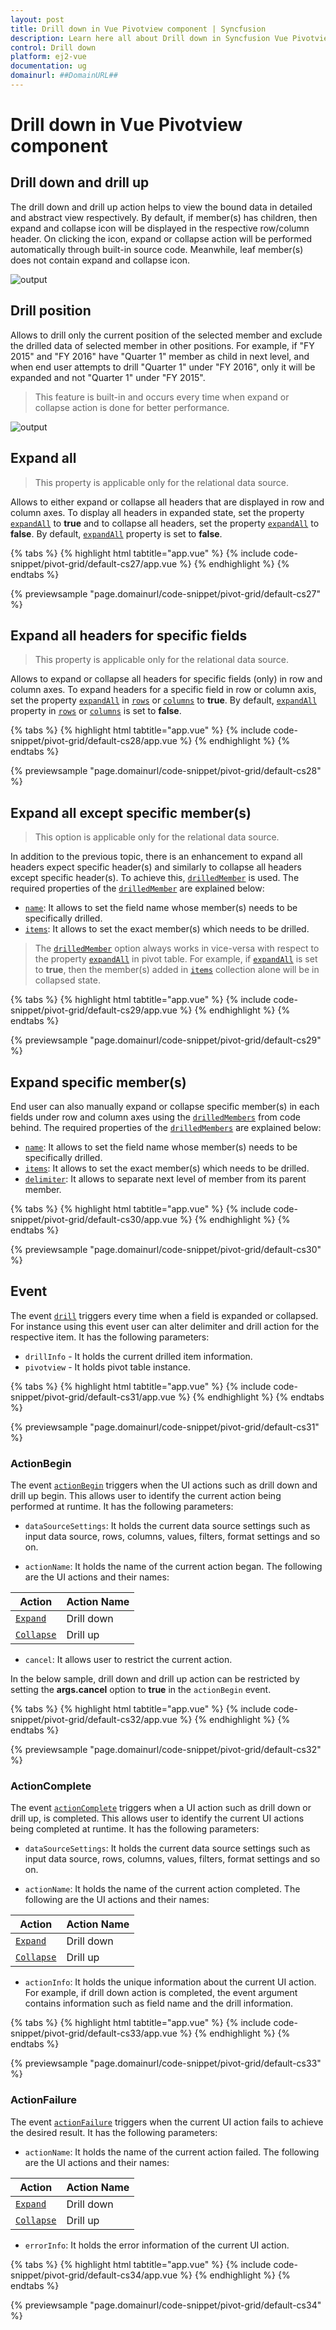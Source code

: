 ```yaml
---
layout: post
title: Drill down in Vue Pivotview component | Syncfusion
description: Learn here all about Drill down in Syncfusion Vue Pivotview component of Syncfusion Essential JS 2 and more.
control: Drill down 
platform: ej2-vue
documentation: ug
domainurl: ##DomainURL##
---
```


# Drill down in Vue Pivotview component

## Drill down and drill up

The drill down and drill up action helps to view the bound data in detailed and abstract view respectively. By default, if member(s) has children, then expand and collapse icon will be displayed in the respective row/column header. On clicking the icon, expand or collapse action will be performed automatically through built-in source code. Meanwhile, leaf member(s) does not contain expand and collapse icon.

![output](images/drill.png)

## Drill position

Allows to drill only the current position of the selected member and exclude the drilled data of selected member in other positions. For example, if "FY 2015" and "FY 2016" have "Quarter 1" member as child in next level, and when end user attempts to drill "Quarter 1" under "FY 2016", only it will be expanded and not "Quarter 1" under "FY 2015".

> This feature is built-in and occurs every time when expand or collapse action is done for better performance.

![output](images/drill_position.png)

## Expand all

> This property is applicable only for the relational data source.

Allows to either expand or collapse all headers that are displayed in row and column axes. To display all headers in expanded state, set the property [`expandAll`](https://ej2.syncfusion.com/vue/documentation/api/pivotview/dataSourceSettings/#expandall) to **true** and to collapse all headers, set the property [`expandAll`](https://ej2.syncfusion.com/vue/documentation/api/pivotview/dataSourceSettings/#expandall) to **false**. By default, [`expandAll`](https://ej2.syncfusion.com/vue/documentation/api/pivotview/dataSourceSettings/#expandall) property is set to **false**.

{% tabs %}
{% highlight html tabtitle="app.vue" %}
{% include code-snippet/pivot-grid/default-cs27/app.vue %}
{% endhighlight %}
{% endtabs %}
        
{% previewsample "page.domainurl/code-snippet/pivot-grid/default-cs27" %}

## Expand all headers for specific fields

> This property is applicable only for the relational data source.

Allows to expand or collapse all headers for specific fields (only) in row and column axes. To expand headers for a specific field in row or column axis, set the property [`expandAll`](https://ej2.syncfusion.com/vue/documentation/api/pivotview/fieldOptionsModel/#expandAll) in [`rows`](https://ej2.syncfusion.com/vue/documentation/api/pivotview/dataSourceSettings/#rows) or [`columns`](https://ej2.syncfusion.com/vue/documentation/api/pivotview/dataSourceSettings/#columns) to **true**. By default, [`expandAll`](https://ej2.syncfusion.com/vue/documentation/api/pivotview/fieldOptionsModel/#expandAll) property in [`rows`](https://ej2.syncfusion.com/vue/documentation/api/pivotview/dataSourceSettings/#rows) or [`columns`](https://ej2.syncfusion.com/vue/documentation/api/pivotview/dataSourceSettings/#columns) is set to **false**.

{% tabs %}
{% highlight html tabtitle="app.vue" %}
{% include code-snippet/pivot-grid/default-cs28/app.vue %}
{% endhighlight %}
{% endtabs %}
        
{% previewsample "page.domainurl/code-snippet/pivot-grid/default-cs28" %}

## Expand all except specific member(s)

> This option is applicable only for the relational data source.

In addition to the previous topic, there is an enhancement to expand all headers expect specific header(s) and similarly to collapse all headers except specific header(s). To achieve this, [`drilledMember`](https://ej2.syncfusion.com/vue/documentation/api/pivotview/dataSourceSettings/#drilledmembers)  is used. The required properties of the [`drilledMember`](https://ej2.syncfusion.com/vue/documentation/api/pivotview/drillOptions/) are explained below:

* [`name`](https://ej2.syncfusion.com/vue/documentation/api/pivotview/drillOptions/#name): It allows to set the field name whose member(s) needs to be specifically drilled.
* [`items`](https://ej2.syncfusion.com/vue/documentation/api/pivotview/drillOptions/#items): It allows to set the exact member(s) which needs to be drilled.

> The [`drilledMember`](https://ej2.syncfusion.com/vue/documentation/api/pivotview/dataSourceSettings/#drilledmembers) option always works in vice-versa with respect to the property [`expandAll`](https://ej2.syncfusion.com/vue/documentation/api/pivotview/dataSourceSettings/#expandall) in pivot table. For example, if [`expandAll`](https://ej2.syncfusion.com/vue/documentation/api/pivotview/dataSourceSettings/#expandall) is set to **true**, then the member(s) added in [`items`](https://ej2.syncfusion.com/vue/documentation/api/pivotview/drillOptions/#items) collection alone will be in collapsed state.

{% tabs %}
{% highlight html tabtitle="app.vue" %}
{% include code-snippet/pivot-grid/default-cs29/app.vue %}
{% endhighlight %}
{% endtabs %}
        
{% previewsample "page.domainurl/code-snippet/pivot-grid/default-cs29" %}

## Expand specific member(s)

End user can also manually expand or collapse specific member(s) in each fields under row and column axes using the [`drilledMembers`](https://ej2.syncfusion.com/vue/documentation/api/pivotview/drillOptions/) from code behind. The required properties of the [`drilledMembers`](https://ej2.syncfusion.com/vue/documentation/api/pivotview/drillOptions/) are explained below:

* [`name`](https://ej2.syncfusion.com/vue/documentation/api/pivotview/drillOptions/#name): It allows to set the field name whose member(s) needs to be specifically drilled.
* [`items`](https://ej2.syncfusion.com/vue/documentation/api/pivotview/drillOptions/#items): It allows to set the exact member(s) which needs to be drilled.
* [`delimiter`](https://ej2.syncfusion.com/vue/documentation/api/pivotview/drillOptions/#delimiter): It allows to separate next level of member from its parent member.

{% tabs %}
{% highlight html tabtitle="app.vue" %}
{% include code-snippet/pivot-grid/default-cs30/app.vue %}
{% endhighlight %}
{% endtabs %}
        
{% previewsample "page.domainurl/code-snippet/pivot-grid/default-cs30" %}

## Event

The event [`drill`](https://ej2.syncfusion.com/vue/documentation/api/pivotview#aggregatecellinfo) triggers every time when a field is expanded or collapsed. For instance using this event user can alter delimiter and drill action for the respective item. It has the following parameters:

* `drillInfo` - It holds the current drilled item information.
* `pivotview` - It holds pivot table instance.

{% tabs %}
{% highlight html tabtitle="app.vue" %}
{% include code-snippet/pivot-grid/default-cs31/app.vue %}
{% endhighlight %}
{% endtabs %}
        
{% previewsample "page.domainurl/code-snippet/pivot-grid/default-cs31" %}

### ActionBegin

The event [`actionBegin`](https://ej2.syncfusion.com/vue/documentation/api/pivotview/#actionbegin) triggers when the UI actions such as drill down and drill up begin. This allows user to identify the current action being performed at runtime. It has the following parameters:

* `dataSourceSettings`: It holds the current data source settings such as input data source, rows, columns, values, filters, format settings and so on.

* `actionName`: It holds the name of the current action began. The following are the UI actions and their names:

| Action | Action Name|
|------|-------------|
| [`Expand`](./drill-down/#Drill-down-and-drill-up)| Drill down|
| [`Collapse`](./drill-down/#Drill-down-and-drill-up)| Drill up|

* `cancel`: It allows user to restrict the current action.

In the below sample, drill down and drill up action can be restricted by setting the **args.cancel** option to **true** in the `actionBegin` event.

{% tabs %}
{% highlight html tabtitle="app.vue" %}
{% include code-snippet/pivot-grid/default-cs32/app.vue %}
{% endhighlight %}
{% endtabs %}
        
{% previewsample "page.domainurl/code-snippet/pivot-grid/default-cs32" %}

### ActionComplete

The event [`actionComplete`](https://ej2.syncfusion.com/vue/documentation/api/pivotview/#actioncomplete) triggers when a UI action such as drill down or drill up, is completed. This allows user to identify the current UI actions being completed at runtime. It has the following parameters:

* `dataSourceSettings`: It holds the current data source settings such as input data source, rows, columns, values, filters, format settings and so on.

* `actionName`: It holds the name of the current action completed. The following are the UI actions and their names:

| Action | Action Name|
|------|-------------|
| [`Expand`](./drill-down/#Drill-down-and-drill-up)| Drill down|
| [`Collapse`](./drill-down/#Drill-down-and-drill-up)| Drill up|

* `actionInfo`: It holds the unique information about the current UI action. For example, if drill down action is completed, the event argument contains information such as field name and the drill information.

{% tabs %}
{% highlight html tabtitle="app.vue" %}
{% include code-snippet/pivot-grid/default-cs33/app.vue %}
{% endhighlight %}
{% endtabs %}
        
{% previewsample "page.domainurl/code-snippet/pivot-grid/default-cs33" %}

### ActionFailure

The event [`actionFailure`](https://ej2.syncfusion.com/vue/documentation/api/pivotview/#actionfailure) triggers when the current UI action fails to achieve the desired result. It has the following parameters:

* `actionName`: It holds the name of the current action failed. The following are the UI actions and their names:

| Action | Action Name|
|------|-------------|
| [`Expand`](./drill-down/#Drill-down-and-drill-up)| Drill down|
| [`Collapse`](./drill-down/#Drill-down-and-drill-up)| Drill up|

* `errorInfo`: It holds the error information of the current UI action.

{% tabs %}
{% highlight html tabtitle="app.vue" %}
{% include code-snippet/pivot-grid/default-cs34/app.vue %}
{% endhighlight %}
{% endtabs %}
        
{% previewsample "page.domainurl/code-snippet/pivot-grid/default-cs34" %}